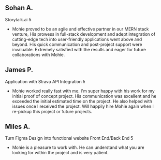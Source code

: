 ## Sohan A.
Storytalk.ai
5
- Mohie proved to be an agile and effective partner in our MERN stack venture, His prowess in full-stack development and adept integration of cutting-edge tech into user-friendly applications went above and beyond. His quick communication and post-project support were invaluable. Extremely satisfied with the results and eager for future collaborations with Mohie.

## James P.
Application with Strava API Integration
5
- Mohie worked really fast with me. I'm super happy with his work for my initial proof of concept project. His communication was excellent and he exceeded the initial estimated time on the project. He also helped with issues once I received the project.
Will happily hire Mohie again when I re-pickup this project or future projects.

## Miles A.
Turn Figma Design into functional website Front End/Back End
5
- Mohie is a pleasure to work with. He can understand what you are looking for within the project and is very patient.






